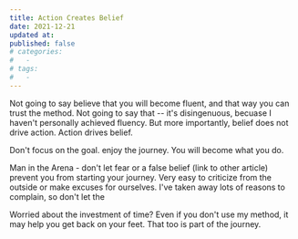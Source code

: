 ```yaml
---
title: Action Creates Belief
date: 2021-12-21
updated at: 
published: false
# categories:
#   - 
# tags:
#   - 
---
```


Not going to say believe that you will become fluent, and that way you can trust the method. Not going to say that -- it's disingenuous, becuase I haven't personally achieved fluency. But more importantly, belief does not drive action. Action drives belief. 

Don't focus on the goal. enjoy the journey. You will become what you do.  

Man in the Arena - don't let fear or a false belief (link to other article) prevent you from starting your journey. Very easy to criticize from the outside or make excuses for ourselves. I've taken away lots of reasons to complain, so don't let the 

Worried about the investment of time? Even if you don't use my method, it may help you get back on your feet. That too is part of the journey. 